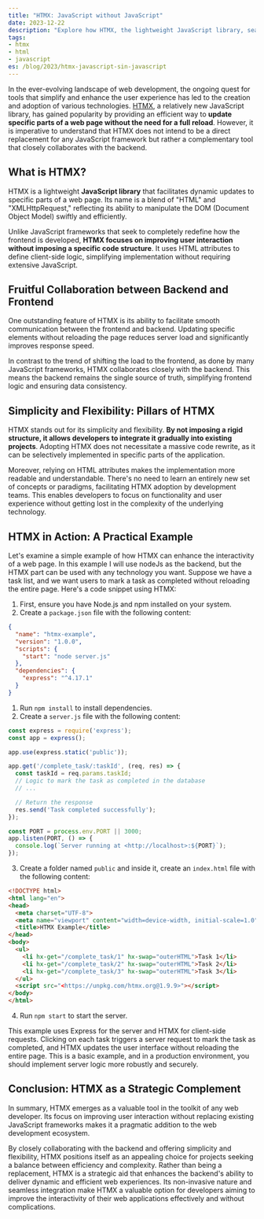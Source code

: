 ```yaml
---
title: "HTMX: JavaScript without JavaScript"
date: 2023-12-22
description: "Explore how HTMX, the lightweight JavaScript library, seamlessly integrates with your backend to enhance the user experience without altering your frontend development stack."
tags:
- htmx
- html
- javascript
es: /blog/2023/htmx-javascript-sin-javascript
---
```


In the ever-evolving landscape of web development, the ongoing quest for tools that simplify and enhance the user experience has led to the creation and adoption of various technologies. [HTMX](https://htmx.org/), a relatively new JavaScript library, has gained popularity by providing an efficient way to **update specific parts of a web page without the need for a full reload**. However, it is imperative to understand that HTMX does not intend to be a direct replacement for any JavaScript framework but rather a complementary tool that closely collaborates with the backend.

## What is HTMX?

HTMX is a lightweight **JavaScript library** that facilitates dynamic updates to specific parts of a web page. Its name is a blend of "HTML" and "XMLHttpRequest," reflecting its ability to manipulate the DOM (Document Object Model) swiftly and efficiently.

Unlike JavaScript frameworks that seek to completely redefine how the frontend is developed, **HTMX focuses on improving user interaction without imposing a specific code structure**. It uses HTML attributes to define client-side logic, simplifying implementation without requiring extensive JavaScript.

## Fruitful Collaboration between Backend and Frontend

One outstanding feature of HTMX is its ability to facilitate smooth communication between the frontend and backend. Updating specific elements without reloading the page reduces server load and significantly improves response speed.

In contrast to the trend of shifting the load to the frontend, as done by many JavaScript frameworks, HTMX collaborates closely with the backend. This means the backend remains the single source of truth, simplifying frontend logic and ensuring data consistency.

## Simplicity and Flexibility: Pillars of HTMX

HTMX stands out for its simplicity and flexibility. **By not imposing a rigid structure, it allows developers to integrate it gradually into existing projects**. Adopting HTMX does not necessitate a massive code rewrite, as it can be selectively implemented in specific parts of the application.

Moreover, relying on HTML attributes makes the implementation more readable and understandable. There's no need to learn an entirely new set of concepts or paradigms, facilitating HTMX adoption by development teams. This enables developers to focus on functionality and user experience without getting lost in the complexity of the underlying technology.

## HTMX in Action: A Practical Example

Let's examine a simple example of how HTMX can enhance the interactivity of a web page. In this example I will use nodeJs as the backend, but the HTMX part can be used with any technology you want. Suppose we have a task list, and we want users to mark a task as completed without reloading the entire page. Here's a code snippet using HTMX:

1. First, ensure you have Node.js and npm installed on your system.
2. Create a `package.json` file with the following content:

```json
{
  "name": "htmx-example",
  "version": "1.0.0",
  "scripts": {
    "start": "node server.js"
  },
  "dependencies": {
    "express": "^4.17.1"
  }
}

```

1. Run `npm install` to install dependencies.
2. Create a `server.js` file with the following content:

```jsx
const express = require('express');
const app = express();

app.use(express.static('public'));

app.get('/complete_task/:taskId', (req, res) => {
  const taskId = req.params.taskId;
  // Logic to mark the task as completed in the database
  // ...

  // Return the response
  res.send('Task completed successfully');
});

const PORT = process.env.PORT || 3000;
app.listen(PORT, () => {
  console.log(`Server running at <http://localhost>:${PORT}`);
});

```

3. Create a folder named `public` and inside it, create an `index.html` file with the following content:

```html
<!DOCTYPE html>
<html lang="en">
<head>
  <meta charset="UTF-8">
  <meta name="viewport" content="width=device-width, initial-scale=1.0">
  <title>HTMX Example</title>
</head>
<body>
  <ul>
    <li hx-get="/complete_task/1" hx-swap="outerHTML">Task 1</li>
    <li hx-get="/complete_task/2" hx-swap="outerHTML">Task 2</li>
    <li hx-get="/complete_task/3" hx-swap="outerHTML">Task 3</li>
  </ul>
  <script src="<https://unpkg.com/htmx.org@1.9.9>"></script>
</body>
</html>

```

4. Run `npm start` to start the server.

This example uses Express for the server and HTMX for client-side requests. Clicking on each task triggers a server request to mark the task as completed, and HTMX updates the user interface without reloading the entire page. This is a basic example, and in a production environment, you should implement server logic more robustly and securely.

## Conclusion: HTMX as a Strategic Complement

In summary, HTMX emerges as a valuable tool in the toolkit of any web developer. Its focus on improving user interaction without replacing existing JavaScript frameworks makes it a pragmatic addition to the web development ecosystem.

By closely collaborating with the backend and offering simplicity and flexibility, HTMX positions itself as an appealing choice for projects seeking a balance between efficiency and complexity. Rather than being a replacement, HTMX is a strategic aid that enhances the backend's ability to deliver dynamic and efficient web experiences. Its non-invasive nature and seamless integration make HTMX a valuable option for developers aiming to improve the interactivity of their web applications effectively and without complications.

